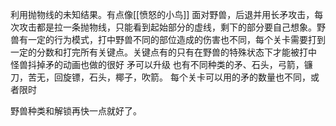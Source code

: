 利用抛物线的未知结果。有点像[[愤怒的小鸟]]
面对野兽，后退并用长矛攻击，每次攻击都是拉一条抛物线，只能看到起始部分的虚线，剩下的部分要自己想象。野兽有一定的行为模式，打中野兽不同的部位造成的伤害也不同，每个关卡需要打到一定的分数和打完所有关键点。关键点有的只有在野兽的特殊状态下才能被打中
怪兽抖掉矛的动画也做的很好
矛可以升级
也有不同种类的矛、石头，弓箭，镰刀，苦无，回旋镖，石头，椰子，吹箭。
每个关卡可以用的矛的数量也不同，或者限时



野兽种类和解锁再快一点就好了。